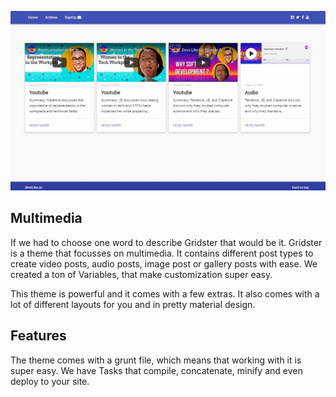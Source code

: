 ![gridster preview](/img/devs_like_us_preview.jpg)

## Multimedia
If we had to choose one word to describe Gridster that would be it. Gridster is a theme that focusses on multimedia. It contains different post types to create video posts, audio posts, image post or gallery posts with ease. We created a ton of Variables, that make customization super easy.

This theme is powerful and it comes with a few extras. It also comes with a lot of different layouts for you and in pretty material design.

## Features
The theme comes with a grunt file, which means that working with it is super easy. We have Tasks that compile, concatenate, minify and even deploy to your site.


